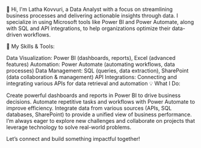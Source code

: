 👋 Hi, I'm Latha Kovvuri, a Data Analyst with a focus on streamlining business processes and delivering actionable insights through data. I specialize in using Microsoft tools like Power BI and Power Automate, along with SQL and API integrations, to help organizations optimize their data-driven workflows.

🔧 My Skills & Tools:

Data Visualization: Power BI (dashboards, reports), Excel (advanced features)
Automation: Power Automate (automating workflows, data processes)
Data Management: SQL (queries, data extraction), SharePoint (data collaboration & management)
API Integrations: Connecting and integrating various APIs for data retrieval and automation
💡 What I Do:

Create powerful dashboards and reports in Power BI to drive business decisions.
Automate repetitive tasks and workflows with Power Automate to improve efficiency.
Integrate data from various sources (APIs, SQL databases, SharePoint) to provide a unified view of business performance.
I’m always eager to explore new challenges and collaborate on projects that leverage technology to solve real-world problems.

Let’s connect and build something impactful together!
